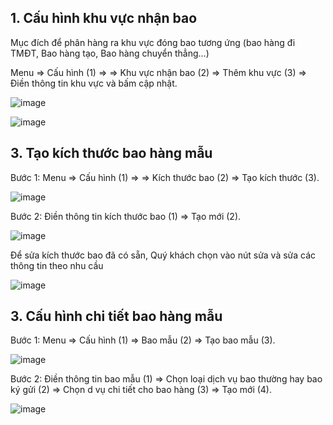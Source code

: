 ## 1. Cấu hình khu vực nhận bao

Mục đích để phân hàng ra khu vực đóng bao tương ứng (bao hàng đi TMĐT, Bao hàng tạo, Bao hàng chuyển thẳng...)

Menu => Cấu hình (1) => => Khu vực nhận bao (2) => Thêm khu vực (3) => Điền thông tin khu vực và bấm cập nhật.

![image](https://user-images.githubusercontent.com/85599407/184500204-c9bf7d9d-8d4b-4de4-98ed-1818447f70b5.png)

![image](https://user-images.githubusercontent.com/85599407/184500283-502c8109-fe9e-4cc8-9bd3-76501bbe96aa.png)

## 3. Tạo kích thước bao hàng mẫu

Bước 1: Menu => Cấu hình (1) => => Kích thước bao (2) => Tạo kích thước (3).

![image](https://user-images.githubusercontent.com/85599407/184499919-bb478d8f-0a3c-41ed-9c30-46f211ad591f.png)

Bước 2: Điền thông tin kích thước bao (1) => Tạo mới (2).

![image](https://user-images.githubusercontent.com/85599407/184499988-ce0a2bdd-4442-4670-9aaa-5a64ac1dd879.png)

Để sửa kích thước bao đã có sẵn, Quý khách chọn vào nút sửa và sửa các thông tin theo nhu cầu

![image](https://user-images.githubusercontent.com/85599407/184500070-48669eb3-cbaf-4447-b0c2-7dfaf0ca0d3c.png)

## 3. Cấu hình chi tiết bao hàng mẫu

Bước 1: Menu => Cấu hình (1) => Bao mẫu (2) => Tạo bao mẫu (3).

![image](https://user-images.githubusercontent.com/85599407/184499565-4024c585-cd6c-43ce-88c9-e0f04d940cee.png)

Bước 2: Điền thông tin bao mẫu (1) => Chọn loại dịch vụ bao thường hay bao ký gửi (2) => Chọn d vụ chi tiết cho bao hàng (3) => Tạo mới (4).

![image](https://user-images.githubusercontent.com/85599407/184499674-c0c08acf-8e16-4fa2-b582-2cc6312b86f4.png)
